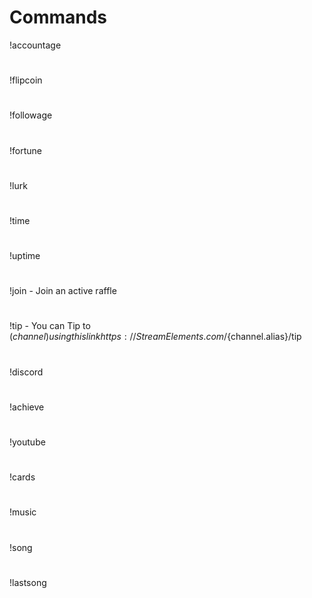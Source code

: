 # Commands

!accountage
#
!flipcoin
#
!followage
#
!fortune
#
!lurk
#
!time
#
!uptime
#
!join - Join an active raffle
#
!tip - You can Tip to $(channel) using this link https://StreamElements.com/${channel.alias}/tip
#
!discord
#
!achieve
#
!youtube
#
!cards
#
!music
#
!song
#
!lastsong
#

